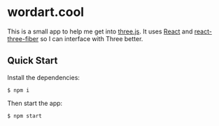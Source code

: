 # wordart.cool

This is a small app to help me get into [three.js](https://threejs.org/). It uses [React](https://reactjs.org/) and [react-three-fiber](https://github.com/react-spring/react-three-fiber) so I can interface with Three better.

## Quick Start

Install the dependencies:

```
$ npm i
```

Then start the app:

```
$ npm start
```
